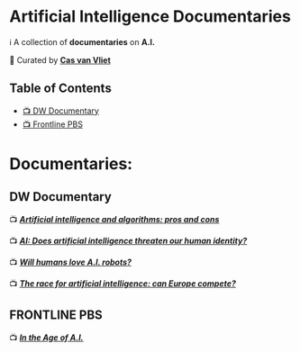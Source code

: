 # Artificial Intelligence Documentaries
ℹ️ A collection of **documentaries** on **A.I.**

👀 Curated by [**Cas van Vliet**](https://casvanvliet.substack.com)

## Table of Contents
- [📺 DW Documentary](#DW-Documentary)
- [📺 Frontline PBS](#frontline-PBS) 

# Documentaries:
## DW Documentary
 
📺 _**[Artificial intelligence and algorithms: pros and cons](https://www.youtube.com/watch?v=s0dMTAQM4cw)**_

📺 _**[AI: Does artificial intelligence threaten our human identity?](https://www.youtube.com/watch?v=VCCgdRF0AIA)**_

📺 _**[Will humans love A.I. robots?](https://www.youtube.com/watch?v=gIqCCx3hRL8&pp=ygUad2lsbCBodW1hbnMgbG92ZSBhaSByb2JvdHM%3D)**_

📺 _**[The race for artificial intelligence: can Europe compete?](https://www.youtube.com/watch?v=gIqCCx3hRL8&pp=ygUOYWkgZG9jdW1lbnRhcnk%3D)**_

## FRONTLINE PBS

📺 _**[In the Age of A.I.](https://www.youtube.com/watch?v=5dZ_lvDgevk&pp=ygUOYWkgZG9jdW1lbnRhcnk%3D)**_
